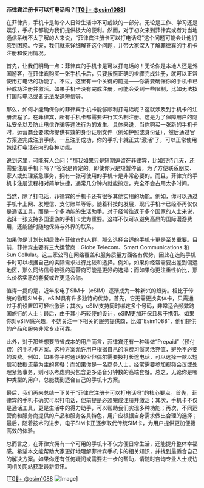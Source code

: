 **菲律宾注册卡可以打电话吗？[[TG💪+ @esim1088](https://t.me/s/esim1088)]**

在菲律宾，手机卡是每个人日常生活中不可或缺的一部分。无论是工作、学习还是娱乐，手机卡都能为我们提供极大的便利。然而，对于初次来到菲律宾或者对当地通信系统不太了解的人来说，“菲律宾注册卡可以打电话吗”这个问题可能会让他们感到困惑。今天，我们就来详细解答这个问题，并带大家深入了解菲律宾的手机卡注册和使用情况。

首先，让我们明确一点：菲律宾的手机卡是可以打电话的！无论你是本地人还是外国游客，在菲律宾购买一张手机卡后，只要按照正确的步骤完成注册，就可以正常使用打电话的功能了。不过，这里有一个关键的前提——你需要确保你的手机卡已经成功注册并激活。如果手机卡没有完成注册，可能会受到一些限制，比如无法拨打国际电话或者无法发送短信等。

那么，如何才能确保你的菲律宾手机卡能够顺利打电话呢？这就涉及到手机卡的注册流程了。在菲律宾，所有手机卡都需要进行实名制注册。这是为了保障用户的隐私安全以及防止电信诈骗等违法行为的发生。具体来说，当你购买一张新的手机卡时，运营商会要求你提供有效的身份证明文件（例如护照或身份证），然后通过官方渠道完成注册手续。一旦注册成功，你的手机卡就正式“激活”了，可以正常使用包括打电话在内的各种功能。

说到这里，可能有人会问：“那我如果只是短期逗留在菲律宾，比如只待几天，还需要注册手机卡吗？”答案是肯定的。即使你只是短暂停留，为了方便联系朋友、家人或处理紧急事务，拥有一张可使用的手机卡是非常必要的。而且，菲律宾的手机卡注册流程相对简单快捷，通常几分钟内就能搞定，完全不会占用太多时间。

当然，除了打电话，菲律宾的手机卡还有很多其他实用的功能。例如，你可以通过手机卡上网、发短信、支付账单等等。随着科技的发展，现代手机卡已经不再仅仅是通话工具，而是一个多功能的生活助手。对于经常往返于多个国家的人士来说，选择一张支持多国漫游的手机卡尤为重要。这样不仅可以避免高昂的国际漫游费用，还能随时随地保持与外界的联系。

如果你是计划长期居住在菲律宾的人群，那么选择合适的手机卡更是至关重要。目前，菲律宾主要有三大运营商：Globe Telecom、Smart Communications 和 Sun Cellular。这三家公司在网络覆盖和服务质量方面各有优势，因此在选购手机卡时可以根据自己的实际需求进行比较和选择。例如，如果你经常需要出差到偏远地区，那么网络信号较强的运营商可能是更好的选择；而如果你更注重性价比，那么价格实惠的套餐或许更适合你。

值得一提的是，近年来电子SIM卡（eSIM）逐渐成为一种新兴的趋势。相比于传统的物理SIM卡，eSIM具有许多独特的优势。首先，它无需更换实体卡，只需通过手机设置即可轻松激活；其次，eSIM支持同时绑定多个号码，非常适合频繁跨国旅行的人士；最后，由于其小巧轻便的设计，eSIM更加环保且易于携带。如果你对eSIM感兴趣，不妨关注一下相关的服务提供商，比如“Esim1088”，他们提供的产品和服务非常专业可靠。

此外，对于那些想要节省成本的用户而言，菲律宾还有一种叫做“Prepaid”（预付费）的手机卡方案。这种方案允许用户根据自己的消费习惯灵活充值，避免不必要的浪费。例如，如果你平时通话较少但偶尔需要拨打长途电话，可以选择一款以短信和数据流量为主的套餐；而如果你是一名商务人士，经常需要参加视频会议或处理紧急事务，则可以考虑购买包含更多语音分钟数的高端套餐。总之，无论你是哪种类型的用户，总能找到适合自己的手机卡方案。

最后，我们再来总结一下关于“菲律宾注册卡可以打电话吗”的核心要点。首先，菲律宾的手机卡确实可以打电话，但前提是必须完成注册并激活；其次，手机卡不仅是通话工具，更是生活中的得力助手，可以帮助我们实现多种功能；再次，不同运营商和服务商提供的产品和服务各具特色，用户应根据自身需求做出合理的选择；最后，随着技术的进步，电子SIM卡正逐步取代传统SIM卡，为用户提供更加便捷高效的体验。

总而言之，在菲律宾拥有一个可用的手机卡不仅方便日常生活，还能提升整体幸福感。希望本文能帮助大家更好地理解菲律宾手机卡的相关知识，并找到最适合自己的解决方案。如果你还有任何疑问或需要进一步的帮助，请随时咨询专业人士或访问相关网站获取最新资讯。

[[TG💪+ @esim1088](https://t.me/s/esim1088) ![Image](https://i.postimg.cc/4NQfJmqS/Snipaste-2025-05-13-00-14-12.png)]